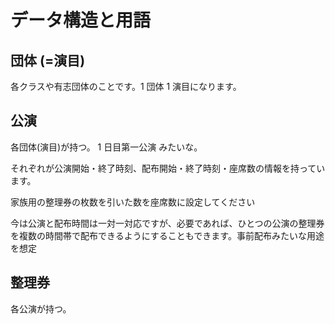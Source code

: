 # データ構造と用語

## 団体 (=演目)

各クラスや有志団体のことです。1 団体 1 演目になります。

## 公演

各団体(演目)が持つ。
1 日目第一公演 みたいな。

それぞれが公演開始・終了時刻、配布開始・終了時刻・座席数の情報を持っています。

家族用の整理券の枚数を引いた数を座席数に設定してください

今は公演と配布時間は一対一対応ですが、必要であれば、ひとつの公演の整理券を複数の時間帯で配布できるようにすることもできます。事前配布みたいな用途を想定

## 整理券

各公演が持つ。
